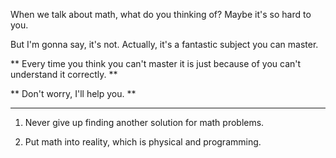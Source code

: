 When we talk about math, what do you thinking of? Maybe it's so hard to you.

But I'm gonna say, it's not. Actually, it's a fantastic subject you can master.

** Every time you think you can't master it is just because of you can't understand it correctly. **

** Don't worry, I'll help you. **

___

1. Never give up finding another solution for math problems.

2. Put math into reality, which is physical and programming.
